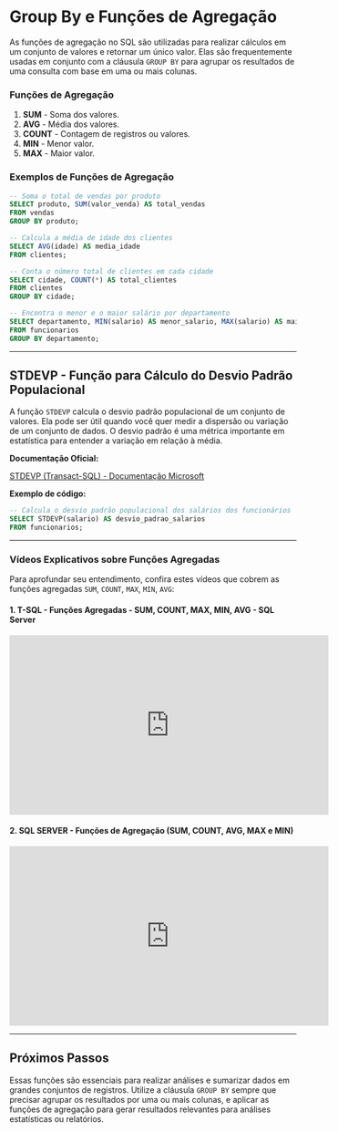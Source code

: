 # Group By e Funções de Agregação

As funções de agregação no SQL são utilizadas para realizar cálculos em um conjunto de valores e retornar um único valor. Elas são frequentemente usadas em conjunto com a cláusula `GROUP BY` para agrupar os resultados de uma consulta com base em uma ou mais colunas.

### Funções de Agregação

1. **SUM** - Soma dos valores.
2. **AVG** - Média dos valores.
3. **COUNT** - Contagem de registros ou valores.
4. **MIN** - Menor valor.
5. **MAX** - Maior valor.

### Exemplos de Funções de Agregação

```sql
-- Soma o total de vendas por produto
SELECT produto, SUM(valor_venda) AS total_vendas
FROM vendas
GROUP BY produto;

-- Calcula a média de idade dos clientes
SELECT AVG(idade) AS media_idade
FROM clientes;

-- Conta o número total de clientes em cada cidade
SELECT cidade, COUNT(*) AS total_clientes
FROM clientes
GROUP BY cidade;

-- Encontra o menor e o maior salário por departamento
SELECT departamento, MIN(salario) AS menor_salario, MAX(salario) AS maior_salario
FROM funcionarios
GROUP BY departamento;
```

---

## STDEVP - Função para Cálculo do Desvio Padrão Populacional

A função `STDEVP` calcula o desvio padrão populacional de um conjunto de valores. Ela pode ser útil quando você quer medir a dispersão ou variação de um conjunto de dados. O desvio padrão é uma métrica importante em estatística para entender a variação em relação à média.

**Documentação Oficial:**

[STDEVP (Transact-SQL) - Documentação Microsoft](https://learn.microsoft.com/pt-br/sql/t-sql/functions/stdevp-transact-sql)

**Exemplo de código:**

```sql
-- Calcula o desvio padrão populacional dos salários dos funcionários
SELECT STDEVP(salario) AS desvio_padrao_salarios
FROM funcionarios;
```

---

### Vídeos Explicativos sobre Funções Agregadas

Para aprofundar seu entendimento, confira estes vídeos que cobrem as funções agregadas `SUM`, `COUNT`, `MAX`, `MIN`, `AVG`:

#### 1. T-SQL - Funções Agregadas - SUM, COUNT, MAX, MIN, AVG - SQL Server

<iframe width="560" height="315" src="https://www.youtube.com/embed/4B3adlQpHSo?si=Ce5PWe-1WzC-fAUk" title="YouTube video player" frameborder="0" allow="accelerometer; autoplay; clipboard-write; encrypted-media; gyroscope; picture-in-picture; web-share" referrerpolicy="strict-origin-when-cross-origin" allowfullscreen></iframe>

#### 2. SQL SERVER - Funções de Agregação (SUM, COUNT, AVG, MAX e MIN)

<iframe width="560" height="315" src="https://www.youtube.com/embed/tBJsOkGe4fE?si=WfgHhFhzHB9oSAaV" title="YouTube video player" frameborder="0" allow="accelerometer; autoplay; clipboard-write; encrypted-media; gyroscope; picture-in-picture; web-share" referrerpolicy="strict-origin-when-cross-origin" allowfullscreen></iframe>

---

## Próximos Passos

Essas funções são essenciais para realizar análises e sumarizar dados em grandes conjuntos de registros. Utilize a cláusula `GROUP BY` sempre que precisar agrupar os resultados por uma ou mais colunas, e aplicar as funções de agregação para gerar resultados relevantes para análises estatísticas ou relatórios.

